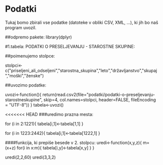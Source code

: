 # Podatki

Tukaj bomo zbirali vse podatke (datoteke v obliki CSV, XML, ...), ki jih bo naš
program uvozil.

##odpremo pakete:
library(dplyr)

#1.tabela: PODATKI O PRESELJEVANJU - STAROSTNE SKUPINE:

##poimenujemo stolpce:

stolpci<-c("priseljeni_ali_odseljeni","starostna_skupina","leto","državljanstvo","skupaj","moški","ženske")

##uvozimo podatke:

uvozi<-function(){
    return(read.csv2(file="podatki/podatki-o-preseljevanju-starostneskupine",
                    skip=4,
                    col.names=stolpci,
                    header=FALSE,
                    fileEncoding = "UTF-8"))
                    }
tabela<-uvozi()

<<<<<<< HEAD
###uredimo prazna mesta:

for (i in 2:1221){
  tabela[i,1]<-tabela[1,1]
  } 

for (i in 1223:2442){
  tabela[i,1]<-tabela[1222,1]
  } 

####funkcija, ki prepiše besede v 2. stolpcu:
uredi<-function(x,y,z){
  m=(x+z)
  for(i in x:m){
    tabela[i,y]<-tabela[x,y]
    }
}
               
uredi(2,2,60)
uredi(3,3,2)
